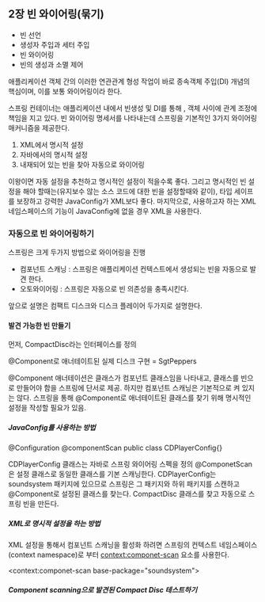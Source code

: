 ## 2장 빈 와이어링(묶기)

 - 빈 선언
 - 생성자 주입과 세터 주입
 - 빈 와이어링
 - 빈의 생성과 소멸 제어

애플리케이션 객체 간의 이러한 연관관계 형성 작업이 바로 종속객체 주입(DI) 개념의 핵심이며, 이를 보통 와이어링이라 한다.

스프링 컨테이너는 애플리케이션 내에서 빈생성 및 DI를 통해 , 객체 사이에 관계 조정에 책임을 지고 있다.  빈 와이어링 명세서를 나타내는데 스프링을 기본적인 3가지 와이어링 매커니즘을 제공한다.

 1. XML에서 명시적 설정
 2. 자바에서의 명시적 설정
3. 내재되어 있는 빈을 찾아 자동으로 와이어링

이왕이면 자동 설정을 추천하고 명시적인 설정이 적을수록 좋다. 그리고 명시적인 빈 설정을 해야 할때는(유지보수 않는 소스 코드에 대한 빈을 설정할때와 같이), 타입 세이프를 보장하고 강력한 JavaConfig가 XML보다 좋다. 마지막으로, 사용하고자 하는 XML 네임스페이스의 기능이 JavaConfig에 없을 경우 XML을 사용한다.

### 자동으로 빈 와이어링하기

스프링은 크게 두가지 방법으로 와이어링을 진행

 - 컴포넌트 스캐닝 : 스프링은 애플리케이션 컨텍스트에서 생성되는 빈을 자동으로 발견 한다. 
 - 오토와이어링 : 스프링은 자동으로 빈 의존성을 충족시킨다. 

앞으로 설명은 컴팩트 디스크와 디스크 플레이어 두가지로 설명한다. 

#### 발견 가능한 빈 만들기

먼저, CompactDisc라는 인터페이스를 정의

@Component로 애너테이트된 실제 디스크 구현 = SgtPeppers

@Component 애너테이션은 클래스가 컴포넌트 클래스임을 나타내고, 클래스를 빈으로 만들어야 함을 스프링에 단서로 제공. 하지만 컴포넌트 스캐닝은 기본적으로 켜 있지는 않다. 스프링을 통해 @Component로 애너테이트된 클래스를 찾기 위해 명시적인 설정을 작성할 필요가 있음. 


##### JavaConfig를 사용하는 방법
@Configuration
@componentScan
public class CDPlayerConfig{}

CDPlayerConfig 클래스는 자바로 스프링 와이어링 스펙을 정의
@ComponetScan은 설정 클래스로 동일한 클래스를 기본 스캐닝한다. 
CDPlayerConfig는 soundsystem 패키지에 있으므로 스프링은 그 패키지와 하위 패키지를 스캔하고 @Component로 설정된 클래스를 찾는다. CompactDisc 클래스를 찾고 자동으로 스프링 빈을 만든다. 

##### XML로 명시적 설정을 하는 방법

XML 설정을 통해서 컴포넌트 스캐닝을 활성화 하려면 스프링의 컨텍스트 네임스페이스(context namespace)로 부터 <context:componet-scan> 요소를 사용한다. 

<context:componet-scan base-package="soundsystem">

##### Component scanning으로 발견된 Compact Disc 테스트하기 











